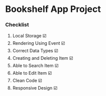 # Bookshelf App Project

### Checklist
1. Local Storage ☑️
2. Rendering Using Event ☑️
3. Correct Data Types ☑️
4. Creating and Deleting Item ☑️
5. Able to Search Item ☑️
6. Able to Edit Item ☑️
7. Clean Code ☑️
8. Responsive Design ☑️

